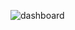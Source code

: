 ![dashboard](https://ryanfreeman.dev/wordpress/wp-content/uploads/2021/03/Screenshot-2021-03-11-005832.png)